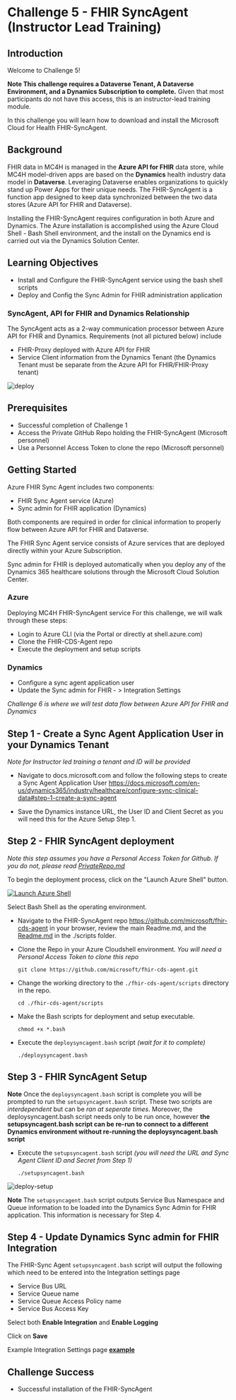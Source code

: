 # Challenge 5 - FHIR SyncAgent (Instructor Lead Training)

## Introduction

Welcome to Challenge 5!

**Note This challenge requires a Dataverse Tenant, A Dataverse Environment, and a Dynamics Subscription to complete.** Given that most participants do not have this access, this is an instructor-lead training module. 
  
In this challenge you will learn how to download and install the Microsoft Cloud for Health FHIR-SyncAgent. 

## Background
FHIR data in MC4H is managed in the **Azure API for FHIR** data store, while MC4H model-driven apps are based on the **Dynamics** health industry data model in **Dataverse**. Leveraging Dataverse enables organizations to quickly stand up Power Apps for their unique needs. The FHIR-SyncAgent is a function app designed to keep data synchronized between the two data stores (Azure API for FHIR and Dataverse).  

Installing the FHIR-SyncAgent requires configuration in both Azure and Dynamics. The Azure installation is accomplished using the Azure Cloud Shell - Bash Shell environment, and the install on the Dynamics end is carried out via the Dynamics Solution Center.  

## Learning Objectives
+ Install and Configure the FHIR-SyncAgent service using the bash shell scripts 
+ Deploy and Config the Sync Admin for FHIR administration application 

### SyncAgent, API for FHIR and Dynamics Relationship 
The SyncAgent acts as a 2-way communication processor between Azure API for FHIR and Dynamics. Requirements (not all pictured below) include 
- FHIR-Proxy deployed with Azure API for FHIR
- Service Client information from the Dynamics Tenant (the Dynamics Tenant must be separate from the Azure API for FHIR/FHIR-Proxy tenant)


![deploy](./media/deploy-components.png)

## Prerequisites
+ Successful completion of Challenge 1 
+ Access the Private GitHub Repo holding the FHIR-SyncAgent (Microsoft personnel)
+ Use a Personnel Access Token to clone the repo (Microsoft personnel)

## Getting Started
Azure FHIR Sync Agent includes two components:
- FHIR Sync Agent service (Azure)
- Sync admin for FHIR application (Dynamics)

Both components are required in order for clinical information to properly flow between Azure API for FHIR and Dataverse.
  
The FHIR Sync Agent service consists of Azure services that are deployed directly within your Azure Subscription. 
  
Sync admin for FHIR is deployed automatically when you deploy any of the Dynamics 365 healthcare solutions through the Microsoft Cloud Solution Center.

### Azure 
Deploying MC4H FHIR-SyncAgent service
For this challenge, we will walk through these steps: 
- Login to Azure CLI (via the Portal or directly at shell.azure.com)
- Clone the FHIR-CDS-Agent repo  
- Execute the deployment and setup scripts 

### Dynamics 
- Configure a sync agent application user  
- Update the Sync admin for FHIR - > Integration Settings 

_Challenge 6 is where we will test data flow between Azure API for FHIR and Dynamics_


## Step 1 - Create a Sync Agent Application User in your Dynamics Tenant 
_Note for Instructor led training a tenant and ID will be provided_ 

- Navigate to docs.microsoft.com and follow the following steps to create a Sync Agent Application User 
https://docs.microsoft.com/en-us/dynamics365/industry/healthcare/configure-sync-clinical-data#step-1-create-a-sync-agent 

- Save the Dynamics instance URL, the User ID and Client Secret as you will need this for the Azure Setup Step 1.  

## Step 2 - FHIR SyncAgent deployment 
_Note this step assumes you have a Personal Access Token for Github.  If you do not, please read [PrivateRepo.md](./PrivateRepo.md)_

To begin the deployment process, click on the "Launch Azure Shell" button.

[![Launch Azure Shell](./media/launchcloudshell.png "Launch Cloud Shell")](https://shell.azure.com/bash?target="_blank")

Select Bash Shell as the operating environment.

- Navigate to the FHIR-SyncAgent repo https://github.com/microsoft/fhir-cds-agent in your browser, review the main Readme.md, and the [Readme.md](https://github.com/microsoft/fhir-cds-agent/blob/main/scripts/Readme.md) in the ./scripts folder.  

- Clone the Repo in your Azure Cloudshell environment.  _You will need a Personal Access Token to clone this repo_  
    ```azurecli-interactive
    git clone https://github.com/microsoft/fhir-cds-agent.git
    ```

- Change the working directory to the ```./fhir-cds-agent/scripts``` directory in the repo.  
    ```azurecli-interactive
    cd ./fhir-cds-agent/scripts
    ```

- Make the Bash scripts for deployment and setup executable.  
    ```azurecli-interactive
    chmod +x *.bash
    ```

- Execute the ```deploysyncagent.bash``` script _(wait for it to complete)_   
    ```azurecli-interactive
    ./deploysyncagent.bash
    ```



## Step 3 - FHIR SyncAgent Setup
 
**Note** Once the ```deploysyncagent.bash``` script is complete you will be prompted to run the ```setupsyncagent.bash``` script.  These two scripts are _interdependent_ but can be _ran at seperate times_.  Moreover, the deploysyncagent.bash script needs only to be run once, however __the setupsyncagent.bash script can be re-run to connect to a different Dynamics environment without re-running the deploysyncagent.bash script__


- Execute the ```setupsyncagent.bash``` script _(you will need the URL and Sync Agent Client ID and Secret from Step 1)_
    ```azurecli-interactive
    ./setupsyncagent.bash
    ```

![deploy-setup](./media/setup-components.png)

**Note** The ```setupsyncagent.bash``` script outputs Service Bus Namespace and Queue information to be loaded into the Dynamics Sync Admin for FHIR application.  This information is necessary for Step 4.  
  

## Step 4 - Update Dynamics Sync admin for FHIR Integration 
The FHIR-Sync Agent ```setupsyncagent.bash``` script will output the following which need to be entered into the Integration settings page 
- Service Bus URL
- Service Queue name 
- Service Queue Access Policy name 
- Service Bus Access Key 

Select both **Enable Integration** and **Enable Logging**

Click on **Save**

Example Integration Settings page **[example](./SyncAgent-Setup.md)**


## Challenge Success
+ Successful installation of the FHIR-SyncAgent

